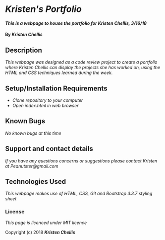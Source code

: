 # _Kristen's Portfolio_

#### _This is a webpage to house the portfolio for Kristen Chellis, 3/16/18_

#### By _**Kristen Chellis**_

## Description

_This webpage was designed as a code review project to create a portfolio where Kristen Chellis can display the projects she has worked on, using the HTML and CSS techniques learned during the week._

## Setup/Installation Requirements

* _Clone repository to your computer_
* _Open index.html in web browser_


## Known Bugs

_No known bugs at this time_

## Support and contact details

_If you have any questions concerns or suggestions please contact Kristen at Peanutster@gmail.com_

## Technologies Used

_This webpage makes use of HTML, CSS, Git and Bootstrap 3.3.7 styling sheet_

### License

*This page is licenced under MIT licence*

Copyright (c) 2018 **_Kristen Chellis_**
